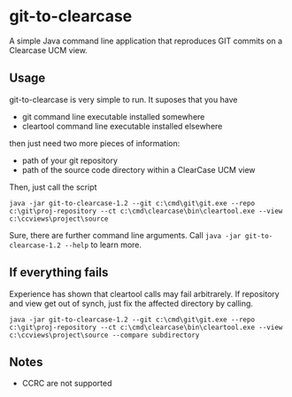 git-to-clearcase
================

A simple Java command line application that reproduces GIT commits on a Clearcase UCM view.

## Usage

git-to-clearcase is very simple to run. It suposes that you have
 - git command line executable installed somewhere
 - cleartool command line executable installed elsewhere

then just need two more pieces of information:
 - path of your git repository
 - path of the source code directory within a ClearCase UCM view

Then, just call the script

`java -jar git-to-clearcase-1.2 --git c:\cmd\git\git.exe --repo c:\git\proj-repository --ct c:\cmd\clearcase\bin\cleartool.exe --view c:\ccviews\project\source`

Sure, there are further command line arguments. Call `java -jar git-to-clearcase-1.2 --help` to learn more.

## If everything fails

Experience has shown that cleartool calls may fail arbitrarely. If repository and view get out of synch, just fix the affected directory by calling.

`java -jar git-to-clearcase-1.2 --git c:\cmd\git\git.exe --repo c:\git\proj-repository --ct c:\cmd\clearcase\bin\cleartool.exe --view c:\ccviews\project\source --compare subdirectory`

## Notes
 - CCRC are not supported 


